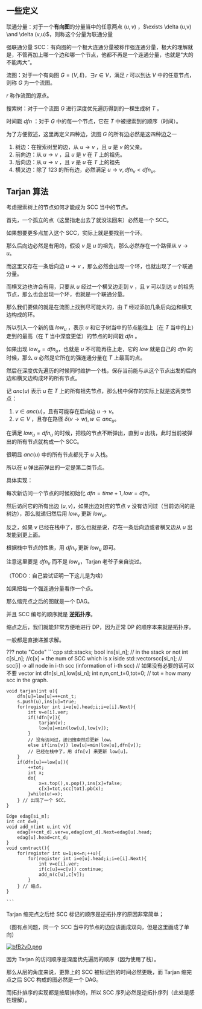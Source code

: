 ## 一些定义

联通分量：对于一个**有向图**的分量当中的任意两点 $(u,v)$ ，$\exists \delta (u,v) \and \delta (v,u)$，则称这个分量为联通分量

强联通分量 SCC：有向图的一个极大连通分量被称作强连通分量，极大的理解就是，不管再加上哪一个边和哪一个节点，他都不再是一个连通分量，也就是“大的不能再大”。

流图：对于一个有向图 $G=(V,E)$，$\exists r \in V$，满足 $r$ 可以到达 $V$ 中的任意节点，则称 $G$ 为一个流图。

$r$ 称作流图的源点。

搜索树：对于一个流图 $G$ 进行深度优先遍历得到的一棵生成树 $T$ 。

时间戳 $dfn$ ：对于 $G$ 中的每一个节点，它在 $T$ 中被搜索到的顺序（时间）。

为了方便叙述，这里再定义四种边，流图 $G$ 的所有边必然是这四种边之一

1. 树边：在搜索树里的边，从 $u \to v$ ，且 $u$ 是 $v$ 的父亲。
2. 前向边：从 $u \to v$ ，且 $u$ 是 $v$ 在 $T$ 上的祖先。
3. 后向边：从 $u \to v$ ，且 $v$ 是 $u$ 在 $T$ 上的祖先
4. 横叉边：除了 123 的所有边，必然满足 $u \to v,dfn_v<dfn_u$。

## Tarjan 算法

考虑搜索树上的节点如何才能成为 SCC 当中的节点。

首先，一个孤立的点（这里指走出去了就没法回来）必然是一个 SCC。

如果想要更多点加入这个 SCC，实际上就是要找到一个环。

那么后向边必然是有用的，假设 $v$ 是 $u$ 的祖先，那么必然存在一个路径从 $v \to u$。

而这里又存在一条后向边 $u \to v$ ，那么必然会出现一个环，也就出现了一个联通分量。

而横叉边也许会有用，只要从 $u$ 经过一个横叉边走到 $v$ ，且 $v$ 可以到达 $u$ 的祖先节点，那么也会出现一个环，也就是一个联通分量。

那么我们要做的就是在流图上找到尽可能大的，由 $T$ 经过添加几条后向边和横叉边构成的环。

所以引入一个新的值 $low_u$ ，表示 $u$ 和它子树当中的节点能往上（在 $T$ 当中的上）走到的最高（在 $T$ 当中深度更低）的节点的时间戳 $dfn$ 。

如果出现 $low_u=dfn_u$，也就是 $u$ 不可能再往上走，它的 $low$ 就是自己的 $dfn$ 的时候，那么 $u$ 必然是它所在的强连通分量在 $T$ 上最高的点。

然后在深度优先遍历的时候同时维护一个栈，保存当前能与从这个节点出发的后向边和横叉边构成环的所有节点。

记 $anc(u)$ 表示 $u$ 在 $T$ 上的所有祖先节点，那么栈中保存的实际上就是这两类节点：

1. $v \in anc(u)$，且有可能存在后向边 $u \to v$。
2. $v \in V$ ，且存在路径 $\delta(v\to w),w\in anc_u$。

在满足 $low_u=dfn_u$ 的时候，把栈的节点不断弹出，直到 $u$ 出栈，此时当前被弹出的所有节点就构成一个 SCC。

很明显 $anc(u)$ 中的所有节点都先于 $u$ 入栈。

所以在 $u$ 弹出前弹出的一定是第二类节点。

具体实现：

每次新访问一个节点的时候初始化 $dfn=time + 1,low=dfn$。

然后访问它的所有出边 $(u,v)$，如果出边对应的节点 $v$ 没有访问过（当前访问的是树边），那么就递归然后用 $low_v$ 更新 $low_u$。

反之，如果 $v$ 已经在栈中了，那么也就是说，存在一条后向边或者横叉边从 $u$ 出发能到更上面。

根据栈中节点的性质，用 $dfn_v$ 更新 $low_u$ 即可。

注意这里要是 $dfn_v$ 而不是 $low_v$，Tarjan 老爷子亲自说过。 

（TODO：自己尝试证明一下这儿是为啥）

如果把每一个强连通分量看作一个点。

那么缩完点之后的图就是一个 DAG。

并且 SCC 编号的顺序就是 **逆拓扑序**。

缩点之后，我们就能非常方便地进行 DP，因为正常 DP 的顺序本来就是拓扑序。

一般都是直接递推求解。

??? note "Code"
	```cpp
	std::stack<int>s;
	bool ins[si_n]; // in the stack or not
	int c[si_n]; //c[x] = the num of SCC which is x iside
	std::vector<int>scc[si_n]; // scc[i] -> all node in i-th scc (information of i-th scc)
	// 如果没有必要的话可以不要 vector
	int dfn[si_n],low[si_n];
	int n,m,cnt_t=0,tot=0; // tot = how many scc in the graph. 
	
	void tarjan(int u){
		dfn[u]=low[u]=++cnt_t;
		s.push(u),ins[u]=true;
		for(register int i=e[u].head;i;i=e[i].Next){
			int v=e[i].ver;
			if(!dfn[v]){
				tarjan(v);
				low[u]=min(low[u],low[v]);
			}
	        // 没有访问过，递归搜索然后更新 low。
			else if(ins[v]) low[u]=min(low[u],dfn[v]);
	        // 已经在栈中了，用 dfn[v] 来更新 low[u]。
		}
		if(dfn[u]==low[u]){
			++tot;
			int x;
			do{
				x=s.top(),s.pop(),ins[x]=false;
				c[x]=tot,scc[tot].pb(x);
			}while(u!=x);
		} // 出现了一个 SCC。
	}
	
	Edge edag[si_m];
	int cnt_d=0;
	void add_n(int u,int v){
		edag[++cnt_d].ver=v,edag[cnt_d].Next=edag[u].head;
		edag[u].head=cnt_d;
	}
	void contract(){
		for(register int u=1;u<=n;++u){
			for(register int i=e[u].head;i;i=e[i].Next){
				int v=e[i].ver;
				if(c[u]==c[v]) continue;
				add_n(c[u],c[v]);
			}
		} // 缩点。
	}
	
	```

Tarjan 缩完点之后给 SCC 标记的顺序是逆拓扑序的原因非常简单；

（图有点问题，同一个 SCC 当中的节点的边应该画成双向，但是这里画成了单向）

[![bfB2vD.png](https://s1.ax1x.com/2022/03/10/bfB2vD.png)](https://imgtu.com/i/bfB2vD) 

因为 Tarjan 的访问顺序是深度优先遍历的顺序（因为使用了栈）。

那么从层的角度来说，更靠上的 SCC 被标记到的时间必然更晚，而 Tarjan 缩完点之后 SCC 构成的图必然是一个 DAG。

而拓扑排序的实现都是按层排序的，所以 SCC 序列必然是逆拓扑序列（此处是感性理解）。